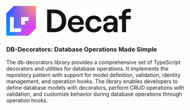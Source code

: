 ![Banner](./workdocs/assets/decaf-logo.svg)
### DB-Decorators: Database Operations Made Simple

The db-decorators library provides a comprehensive set of TypeScript decorators and utilities for database operations. It implements the repository pattern with support for model definition, validation, identity management, and operation hooks. The library enables developers to define database models with decorators, perform CRUD operations with validation, and customize behavior during database operations through operation hooks.


